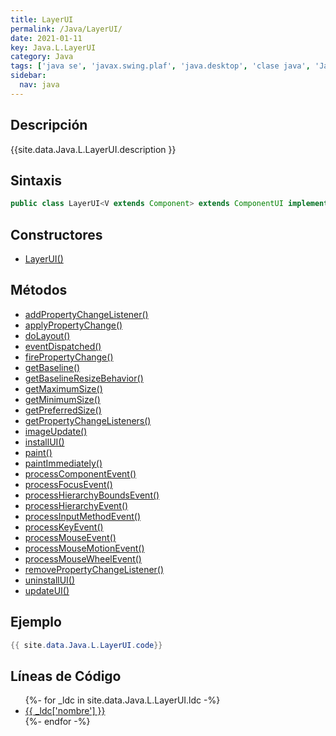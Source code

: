 ```yaml
---
title: LayerUI
permalink: /Java/LayerUI/
date: 2021-01-11
key: Java.L.LayerUI
category: Java
tags: ['java se', 'javax.swing.plaf', 'java.desktop', 'clase java', 'Java 1.7']
sidebar: 
  nav: java
---
```


## Descripción
{{site.data.Java.L.LayerUI.description }}

## Sintaxis
~~~java
public class LayerUI<V extends Component> extends ComponentUI implements Serializable
~~~

## Constructores
* [LayerUI()](/Java/LayerUI/LayerUI/)

## Métodos
* [addPropertyChangeListener()](/Java/LayerUI/addPropertyChangeListener)
* [applyPropertyChange()](/Java/LayerUI/applyPropertyChange)
* [doLayout()](/Java/LayerUI/doLayout)
* [eventDispatched()](/Java/LayerUI/eventDispatched)
* [firePropertyChange()](/Java/LayerUI/firePropertyChange)
* [getBaseline()](/Java/LayerUI/getBaseline)
* [getBaselineResizeBehavior()](/Java/LayerUI/getBaselineResizeBehavior)
* [getMaximumSize()](/Java/LayerUI/getMaximumSize)
* [getMinimumSize()](/Java/LayerUI/getMinimumSize)
* [getPreferredSize()](/Java/LayerUI/getPreferredSize)
* [getPropertyChangeListeners()](/Java/LayerUI/getPropertyChangeListeners)
* [imageUpdate()](/Java/LayerUI/imageUpdate)
* [installUI()](/Java/LayerUI/installUI)
* [paint()](/Java/LayerUI/paint)
* [paintImmediately()](/Java/LayerUI/paintImmediately)
* [processComponentEvent()](/Java/LayerUI/processComponentEvent)
* [processFocusEvent()](/Java/LayerUI/processFocusEvent)
* [processHierarchyBoundsEvent()](/Java/LayerUI/processHierarchyBoundsEvent)
* [processHierarchyEvent()](/Java/LayerUI/processHierarchyEvent)
* [processInputMethodEvent()](/Java/LayerUI/processInputMethodEvent)
* [processKeyEvent()](/Java/LayerUI/processKeyEvent)
* [processMouseEvent()](/Java/LayerUI/processMouseEvent)
* [processMouseMotionEvent()](/Java/LayerUI/processMouseMotionEvent)
* [processMouseWheelEvent()](/Java/LayerUI/processMouseWheelEvent)
* [removePropertyChangeListener()](/Java/LayerUI/removePropertyChangeListener)
* [uninstallUI()](/Java/LayerUI/uninstallUI)
* [updateUI()](/Java/LayerUI/updateUI)

## Ejemplo
~~~java
{{ site.data.Java.L.LayerUI.code}}
~~~

## Líneas de Código
<ul>
{%- for _ldc in site.data.Java.L.LayerUI.ldc -%}
   <li>
       <a href="{{_ldc['url'] }}">{{ _ldc['nombre'] }}</a>
   </li>
{%- endfor -%}
</ul>
